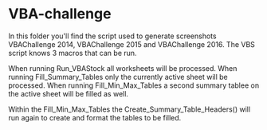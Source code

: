 # VBA-challenge
In this folder you'll find the script used to generate screenshots VBAChallenge 2014, VBAChallenge 2015 and VBAChallenge 2016.
The VBS script knows 3 macros that can be run. 

When running Run_VBAStock all worksheets will be processed.
When running Fill_Summary_Tables only the currently active sheet will be processed.
When running Fill_Min_Max_Tables a second summary tablee on the active sheet will be filled as well.

Within the Fill_Min_Max_Tables the Create_Summary_Table_Headers() will run again to create and format the tables to be filled.